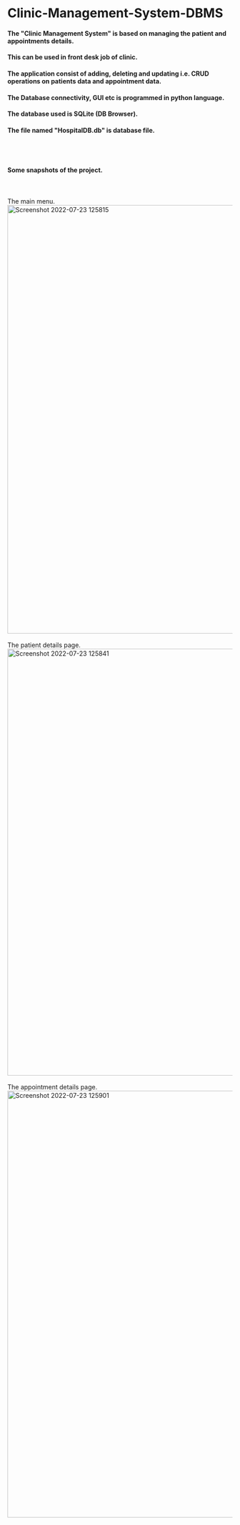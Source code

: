 # Clinic-Management-System-DBMS
#### The "Clinic Management System" is based on managing the patient and appointments details.   
#### This can be used in front desk job of clinic.
#### The application consist of adding, deleting and updating i.e. CRUD operations on patients data and appointment data.
#### The Database connectivity, GUI etc is programmed in python language.
#### The database used is SQLite (DB Browser).
#### The file named "HospitalDB.db" is database file.
<br><br>
#### Some snapshots of the project. 
<br><br>
The main menu.
<img width="960" alt="Screenshot 2022-07-23 125815" src="https://user-images.githubusercontent.com/94461630/180595508-1832e81b-5962-4519-ad49-5af8d172b4fa.png">
<br><br>
The patient details page.
<img width="956" alt="Screenshot 2022-07-23 125841" src="https://user-images.githubusercontent.com/94461630/180595522-28352b51-8b41-4250-a01c-e1b1e373019e.png">
<br><br>
The appointment details page.
<img width="956" alt="Screenshot 2022-07-23 125901" src="https://user-images.githubusercontent.com/94461630/180595537-e7380629-d6b3-48c7-a9b8-788f8ce12363.png">
